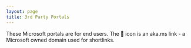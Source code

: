 ```yaml
---
layout: page
title: 3rd Party Portals
---
```


These Microsoft portals are for end users. The 🔁 icon is an aka.ms link - a Microsoft owned domain used for shortlinks.

